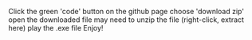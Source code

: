 Click the green 'code' button on the github page
choose 'download zip'
open the downloaded file
may need to unzip the file (right-click, extract here)
play the .exe file
Enjoy!

